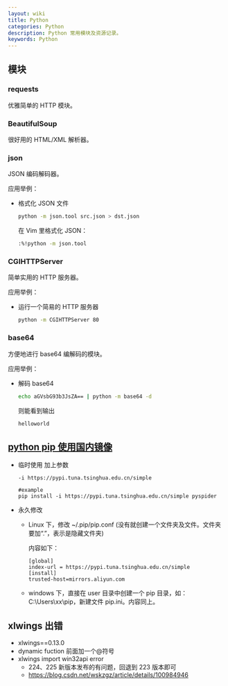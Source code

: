 ```yaml
---
layout: wiki
title: Python
categories: Python
description: Python 常用模块及资源记录。
keywords: Python
---
```


## 模块

### requests

优雅简单的 HTTP 模块。

### BeautifulSoup

很好用的 HTML/XML 解析器。

### json

JSON 编码解码器。

应用举例：

- 格式化 JSON 文件

  ```sh
  python -m json.tool src.json > dst.json
  ```

  在 Vim 里格式化 JSON：

  ```sh
  :%!python -m json.tool
  ```

### CGIHTTPServer

简单实用的 HTTP 服务器。

应用举例：

- 运行一个简易的 HTTP 服务器

  ```sh
  python -m CGIHTTPServer 80
  ```

### base64

方便地进行 base64 编解码的模块。

应用举例：

- 解码 base64

  ```sh
  echo aGVsbG93b3JsZA== | python -m base64 -d
  ```

  则能看到输出

  ```sh
  helloworld
  ```

## [python pip 使用国内镜像][pip_home]

- 临时使用 加上参数

  ```{python}
  -i https://pypi.tuna.tsinghua.edu.cn/simple

  #example
  pip install -i https://pypi.tuna.tsinghua.edu.cn/simple pyspider
  ```

- 永久修改

  - Linux 下，修改 ~/.pip/pip.conf (没有就创建一个文件夹及文件。文件夹要加“.”，表示是隐藏文件夹)

    内容如下：

    ```{}
    [global]
    index-url = https://pypi.tuna.tsinghua.edu.cn/simple
    [install]
    trusted-host=mirrors.aliyun.com
    ```

  - windows 下，直接在 user 目录中创建一个 pip 目录，如：C:\Users\xx\pip，新建文件 pip.ini。内容同上。

[pip_home]: https://www.cnblogs.com/microman/p/6107879.html

## xlwings 出错

- xlwings==0.13.0
- dynamic fuction 前面加一个@符号
- xlwings import win32api error
  - 224、225 新版本发布的有问题，回退到 223 版本即可
  - https://blog.csdn.net/wskzgz/article/details/100984946
